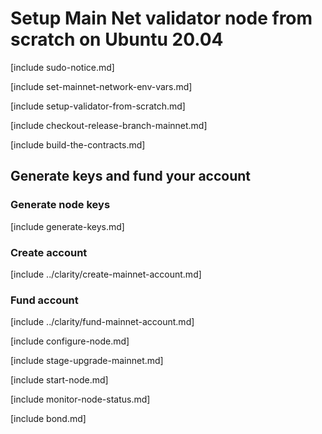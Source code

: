 # Setup Main Net validator node from scratch on Ubuntu 20.04

[include sudo-notice.md]

[include set-mainnet-network-env-vars.md]

[include setup-validator-from-scratch.md]

[include checkout-release-branch-mainnet.md]

[include build-the-contracts.md]

## Generate keys and fund your account 

### Generate node keys

[include generate-keys.md]

### Create account

[include ../clarity/create-mainnet-account.md]

### Fund account

[include ../clarity/fund-mainnet-account.md]

[include configure-node.md]

[include stage-upgrade-mainnet.md]

[include start-node.md]

[include monitor-node-status.md]

[include bond.md]
